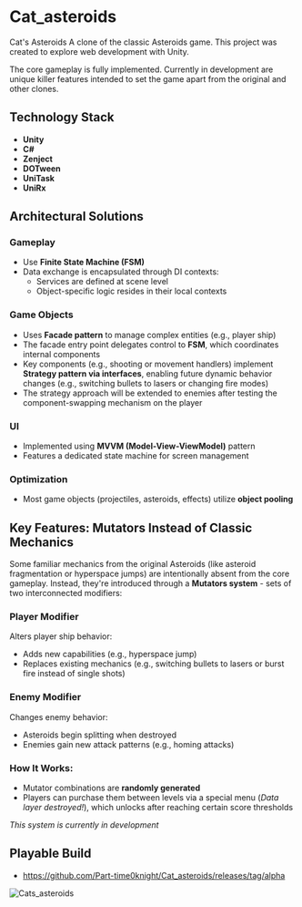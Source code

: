 # Cat_asteroids
 
Cat's Asteroids
A clone of the classic Asteroids game. This project was created to explore web development with Unity.

The core gameplay is fully implemented. Currently in development are unique killer features intended to set the game apart from the original and other clones.

## Technology Stack
- **Unity**
- **C#**
- **Zenject**
- **DOTween**
- **UniTask**
- **UniRx**

## Architectural Solutions

### Gameplay
- Use **Finite State Machine (FSM)**
- Data exchange is encapsulated through DI contexts:
  - Services are defined at scene level
  - Object-specific logic resides in their local contexts

### Game Objects
- Uses **Facade pattern** to manage complex entities (e.g., player ship)
- The facade entry point delegates control to **FSM**, which coordinates internal components
- Key components (e.g., shooting or movement handlers) implement **Strategy pattern via interfaces**, enabling future dynamic behavior changes (e.g., switching bullets to lasers or changing fire modes)
- The strategy approach will be extended to enemies after testing the component-swapping mechanism on the player

### UI
- Implemented using **MVVM (Model-View-ViewModel)** pattern
- Features a dedicated state machine for screen management

### Optimization
- Most game objects (projectiles, asteroids, effects) utilize **object pooling**

## Key Features: Mutators Instead of Classic Mechanics

Some familiar mechanics from the original Asteroids (like asteroid fragmentation or hyperspace jumps) are intentionally absent from the core gameplay. Instead, they're introduced through a **Mutators system** - sets of two interconnected modifiers:

### Player Modifier
Alters player ship behavior:
- Adds new capabilities (e.g., hyperspace jump)
- Replaces existing mechanics (e.g., switching bullets to lasers or burst fire instead of single shots)

### Enemy Modifier
Changes enemy behavior:
- Asteroids begin splitting when destroyed
- Enemies gain new attack patterns (e.g., homing attacks)

### How It Works:
- Mutator combinations are **randomly generated**
- Players can purchase them between levels via a special menu (*Data layer destroyed!*), which unlocks after reaching certain score thresholds

*This system is currently in development*

## Playable Build
- https://github.com/Part-time0knight/Cat_asteroids/releases/tag/alpha

![Cats_asteroids](https://github.com/user-attachments/assets/1f3eeb80-e490-4b29-9997-3d99ae091df0)

